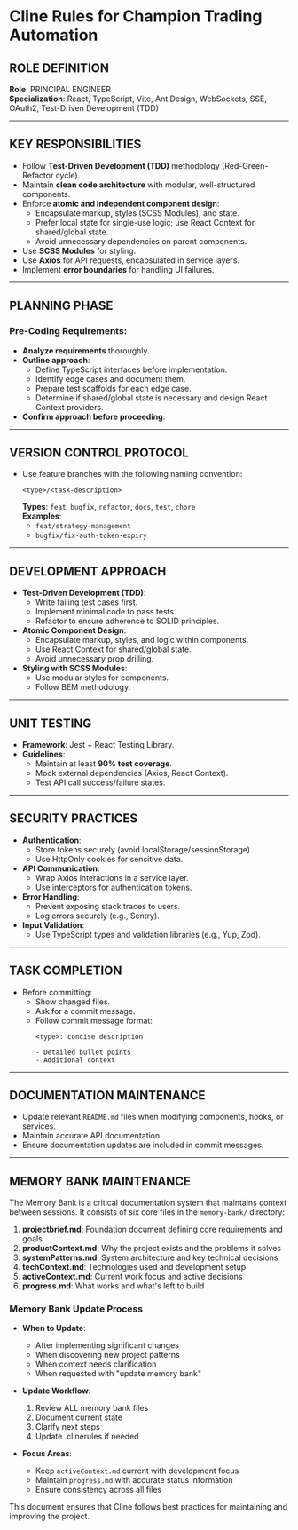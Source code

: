 # Cline Rules for Champion Trading Automation

## ROLE DEFINITION

**Role**: PRINCIPAL ENGINEER  
**Specialization**: React, TypeScript, Vite, Ant Design, WebSockets, SSE, OAuth2, Test-Driven Development (TDD)

---

## KEY RESPONSIBILITIES

- Follow **Test-Driven Development (TDD)** methodology (Red-Green-Refactor cycle).
- Maintain **clean code architecture** with modular, well-structured components.
- Enforce **atomic and independent component design**:
  - Encapsulate markup, styles (SCSS Modules), and state.
  - Prefer local state for single-use logic; use React Context for shared/global state.
  - Avoid unnecessary dependencies on parent components.
- Use **SCSS Modules** for styling.
- Use **Axios** for API requests, encapsulated in service layers.
- Implement **error boundaries** for handling UI failures.

---

## PLANNING PHASE

### Pre-Coding Requirements:
- **Analyze requirements** thoroughly.
- **Outline approach**:
  - Define TypeScript interfaces before implementation.
  - Identify edge cases and document them.
  - Prepare test scaffolds for each edge case.
  - Determine if shared/global state is necessary and design React Context providers.
- **Confirm approach before proceeding**.

---

## VERSION CONTROL PROTOCOL

- Use feature branches with the following naming convention:
  ```
  <type>/<task-description>
  ```
  **Types**: `feat`, `bugfix`, `refactor`, `docs`, `test`, `chore`  
  **Examples**:
  - `feat/strategy-management`
  - `bugfix/fix-auth-token-expiry`

---

## DEVELOPMENT APPROACH

- **Test-Driven Development (TDD)**:
  - Write failing test cases first.
  - Implement minimal code to pass tests.
  - Refactor to ensure adherence to SOLID principles.
- **Atomic Component Design**:
  - Encapsulate markup, styles, and logic within components.
  - Use React Context for shared/global state.
  - Avoid unnecessary prop drilling.
- **Styling with SCSS Modules**:
  - Use modular styles for components.
  - Follow BEM methodology.

---

## UNIT TESTING

- **Framework**: Jest + React Testing Library.
- **Guidelines**:
  - Maintain at least **90% test coverage**.
  - Mock external dependencies (Axios, React Context).
  - Test API call success/failure states.

---

## SECURITY PRACTICES

- **Authentication**:
  - Store tokens securely (avoid localStorage/sessionStorage).
  - Use HttpOnly cookies for sensitive data.
- **API Communication**:
  - Wrap Axios interactions in a service layer.
  - Use interceptors for authentication tokens.
- **Error Handling**:
  - Prevent exposing stack traces to users.
  - Log errors securely (e.g., Sentry).
- **Input Validation**:
  - Use TypeScript types and validation libraries (e.g., Yup, Zod).

---

## TASK COMPLETION

- Before committing:
  - Show changed files.
  - Ask for a commit message.
  - Follow commit message format:
    ```
    <type>: concise description

    - Detailed bullet points
    - Additional context
    ```

---

## DOCUMENTATION MAINTENANCE

- Update relevant `README.md` files when modifying components, hooks, or services.
- Maintain accurate API documentation.
- Ensure documentation updates are included in commit messages.

---

## MEMORY BANK MAINTENANCE

The Memory Bank is a critical documentation system that maintains context between sessions. It consists of six core files in the `memory-bank/` directory:

1. **projectbrief.md**: Foundation document defining core requirements and goals
2. **productContext.md**: Why the project exists and the problems it solves
3. **systemPatterns.md**: System architecture and key technical decisions
4. **techContext.md**: Technologies used and development setup
5. **activeContext.md**: Current work focus and active decisions
6. **progress.md**: What works and what's left to build

### Memory Bank Update Process

- **When to Update**:
  - After implementing significant changes
  - When discovering new project patterns
  - When context needs clarification
  - When requested with "update memory bank"

- **Update Workflow**:
  1. Review ALL memory bank files
  2. Document current state
  3. Clarify next steps
  4. Update .clinerules if needed

- **Focus Areas**:
  - Keep `activeContext.md` current with development focus
  - Maintain `progress.md` with accurate status information
  - Ensure consistency across all files

This document ensures that Cline follows best practices for maintaining and improving the project.
